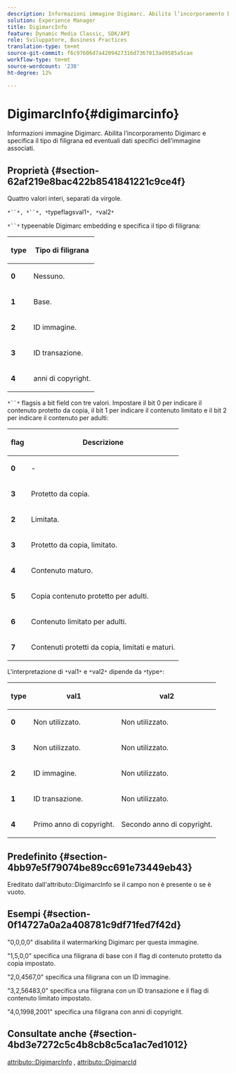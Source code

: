 ```yaml
---
description: Informazioni immagine Digimarc. Abilita l’incorporamento Digimarc e specifica il tipo di filigrana ed eventuali dati specifici dell’immagine associati.
solution: Experience Manager
title: DigimarcInfo
feature: Dynamic Media Classic, SDK/API
role: Sviluppatore, Business Practices
translation-type: tm+mt
source-git-commit: f6c97606d7a4209427316d7367013ad9585a5cae
workflow-type: tm+mt
source-wordcount: '238'
ht-degree: 12%

---
```



# DigimarcInfo{#digimarcinfo}

Informazioni immagine Digimarc. Abilita l’incorporamento Digimarc e specifica il tipo di filigrana ed eventuali dati specifici dell’immagine associati.

## Proprietà {#section-62af219e8bac422b8541841221c9ce4f}

Quattro valori interi, separati da virgole.

`*``*, *``*, *`typeflagsval1`*, *`val2`*`

`*``*` typeenable Digimarc embedding e specifica il tipo di filigrana:

<table id="table_3648951F14D94C5BAD097CFB783F1EE7"> 
 <thead> 
  <tr> 
   <th class="entry"> <p><span class="codeph"> <span class="varname"> type</span> </span> </p> </th> 
   <th class="entry"> <p><b>Tipo di filigrana</b> </p> </th> 
  </tr> 
 </thead>
 <tbody> 
  <tr> 
   <td> <p><b>0</b> </p> </td> 
   <td> <p>Nessuno. </p> </td> 
  </tr> 
  <tr> 
   <td> <p><b>1</b> </p> </td> 
   <td> <p>Base. </p> </td> 
  </tr> 
  <tr> 
   <td> <p><b>2</b> </p> </td> 
   <td> <p>ID immagine. </p> </td> 
  </tr> 
  <tr> 
   <td> <p><b>3</b> </p> </td> 
   <td> <p>ID transazione. </p> </td> 
  </tr> 
  <tr> 
   <td> <p><b>4</b> </p> </td> 
   <td> <p>anni di copyright. </p> </td> 
  </tr> 
 </tbody> 
</table>

`*``*` flagsis a bit field con tre valori. Impostare il bit 0 per indicare il contenuto protetto da copia, il bit 1 per indicare il contenuto limitato e il bit 2 per indicare il contenuto per adulti:

<table id="table_00F218515FBE484F9D05CBAF14F9D045"> 
 <thead> 
  <tr> 
   <th class="entry"> <p><span class="codeph"> <span class="varname"> flag</span> </span> </p> </th> 
   <th class="entry"> <p><b>Descrizione</b> </p> </th> 
  </tr> 
 </thead>
 <tbody> 
  <tr> 
   <td> <p><b>0</b> </p> </td> 
   <td> <p>- </p> </td> 
  </tr> 
  <tr> 
   <td> <p><b>3</b> </p> </td> 
   <td> <p>Protetto da copia. </p> </td> 
  </tr> 
  <tr> 
   <td> <p><b>2</b> </p> </td> 
   <td> <p>Limitata. </p> </td> 
  </tr> 
  <tr> 
   <td> <p><b>3</b> </p> </td> 
   <td> <p>Protetto da copia, limitato. </p> </td> 
  </tr> 
  <tr> 
   <td> <p><b>4</b> </p> </td> 
   <td> <p>Contenuto maturo. </p> </td> 
  </tr> 
  <tr> 
   <td> <p><b>5</b> </p> </td> 
   <td> <p>Copia contenuto protetto per adulti. </p> </td> 
  </tr> 
  <tr> 
   <td> <p><b>6</b> </p> </td> 
   <td> <p>Contenuto limitato per adulti. </p> </td> 
  </tr> 
  <tr> 
   <td> <p><b>7</b> </p> </td> 
   <td> <p>Contenuti protetti da copia, limitati e maturi. </p> </td> 
  </tr> 
 </tbody> 
</table>

L&#39;interpretazione di `*`val1`*` e `*`val2`*` dipende da `*`type`*`:

<table id="table_6B29F76BC1974C12AB7124BF84B29EC2"> 
 <thead> 
  <tr> 
   <th class="entry"> <p><span class="codeph"> <span class="varname"> type</span> </span> </p> </th> 
   <th class="entry"> <p><span class="codeph"> <span class="varname"> val1  </span> </span> </p> </th> 
   <th class="entry"> <p><span class="codeph"> <span class="varname"> val2  </span> </span> </p> </th> 
  </tr> 
 </thead>
 <tbody> 
  <tr> 
   <td> <p><b>0</b> </p> </td> 
   <td> <p>Non utilizzato. </p> </td> 
   <td> <p>Non utilizzato. </p> </td> 
  </tr> 
  <tr> 
   <td> <p><b>3</b> </p> </td> 
   <td> <p>Non utilizzato. </p> </td> 
   <td> <p>Non utilizzato. </p> </td> 
  </tr> 
  <tr> 
   <td> <p><b>2</b> </p> </td> 
   <td> <p>ID immagine. </p> </td> 
   <td> <p>Non utilizzato. </p> </td> 
  </tr> 
  <tr> 
   <td> <p><b>1</b> </p> </td> 
   <td> <p>ID transazione. </p> </td> 
   <td> <p>Non utilizzato. </p> </td> 
  </tr> 
  <tr> 
   <td> <p><b>4</b> </p> </td> 
   <td> <p>Primo anno di copyright. </p> </td> 
   <td> <p>Secondo anno di copyright. </p> </td> 
  </tr> 
 </tbody> 
</table>

## Predefinito {#section-4bb97e5f79074be89cc691e73449eb43}

Ereditato dall&#39;attributo::DigimarcInfo se il campo non è presente o se è vuoto.

## Esempi {#section-0f14727a0a2a408781c9df71fed7f42d}

&quot;0,0,0,0&quot; disabilita il watermarking Digimarc per questa immagine.

&quot;1,5,0,0&quot; specifica una filigrana di base con il flag di contenuto protetto da copia impostato.

&quot;2,0,4567,0&quot; specifica una filigrana con un ID immagine.

&quot;3,2,56483,0&quot; specifica una filigrana con un ID transazione e il flag di contenuto limitato impostato.

&quot;4,0,1998,2001&quot; specifica una filigrana con anni di copyright.

## Consultate anche {#section-4bd3e7272c5c4b8cb8c5ca1ac7ed1012}

[attributo::DigimarcInfo](../../../../../../is-api/image-catalog/image-serving-api-ref/c-image-catalog-reference/c-attributes-reference/r-digimarcinfo.md#reference-de88636cb9b4435a94e3d0a80f072667) ,  [attributo::DigimarcId](../../../../../../is-api/image-catalog/image-serving-api-ref/c-image-catalog-reference/c-attributes-reference/r-digimarcid.md#reference-33e3eca7f1874510904e5c8645cecd68)
